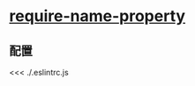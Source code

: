 # [require-name-property](https://eslint.vuejs.org/rules/require-name-property.html)

## 配置

<<< ./.eslintrc.js
